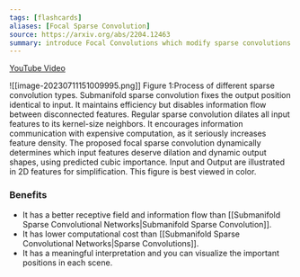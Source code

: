 ```yaml
---
tags: [flashcards]
aliases: [Focal Sparse Convolution]
source: https://arxiv.org/abs/2204.12463
summary: introduce Focal Convolutions which modify sparse convolutions ot only apply feature dilations at important positions (dynamically predicted).
---
```

[YouTube Video](https://youtu.be/xY5gS9g5C6c)


![[image-20230711151009995.png]]
Figure 1:Process of different sparse convolution types. Submanifold sparse convolution fixes the output position identical to input. It maintains efficiency but disables information flow between disconnected features. Regular sparse convolution dilates all input features to its kernel-size neighbors. It encourages information communication with expensive computation, as it seriously increases feature density. The proposed focal sparse convolution dynamically determines which input features deserve dilation and dynamic output shapes, using predicted cubic importance. Input and Output are illustrated in 2D features for simplification. This figure is best viewed in color.

### Benefits
- It has a better receptive field and information flow than [[Submanifold Sparse Convolutional Networks|Submanifold Sparse Convolution]].
- It has lower computational cost than [[Submanifold Sparse Convolutional Networks|Sparse Convolutions]].
- It has a meaningful interpretation and you can visualize the important positions in each scene.
